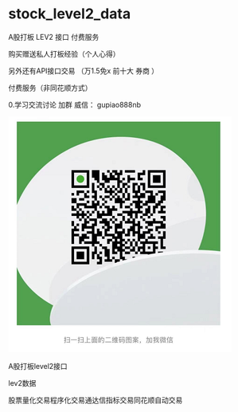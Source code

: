# stock_level2_data


A股打板  LEV2 接口  付费服务 

购买赠送私人打板经验（个人心得）




另外还有API接口交易 （万1.5免x  前十大 券商  ）  

付费服务（非同花顺方式）




0.学习交流讨论 加群 威信： gupiao888nb

![Image text](https://raw.githubusercontent.com/ak4stock/ths_tdx_stock_xueqiu_guoren/main/contact.png)  




A股打板level2接口

lev2数据

股票量化交易程序化交易通达信指标交易同花顺自动交易

